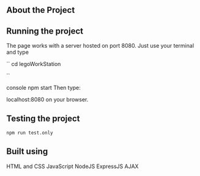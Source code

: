 #

## About the Project

## Running the project

The page works with a server hosted on port 8080. Just use your terminal and type

``
cd legoWorkStation

``

console
npm start
Then type:

localhost:8080
on your browser.

## Testing the project

```console
npm run test.only
```

## Built using

HTML and CSS
JavaScript
NodeJS
ExpressJS
AJAX
